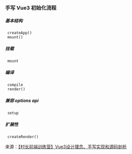 

### 手写 Vue3 初始化流程

#####  基本结构
	 createApp()
	 mount()

##### 挂载
	 mount

##### 编译
	 compile
	 render()

##### 兼容 options api
	 setup

##### 扩展性 
	 createRender()

来源：[【村长前端训练营】Vue3设计理念、手写实现和源码剖析](https://www.bilibili.com/video/BV1tf4y1h76o?p=3&share_source=copy_web&vd_source=8289a9d4412b981fc41f546cd5fec3b4) 